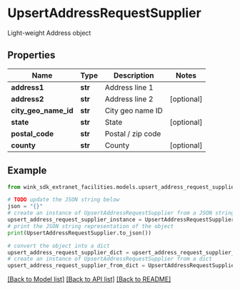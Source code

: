 # UpsertAddressRequestSupplier

Light-weight Address object

## Properties

Name | Type | Description | Notes
------------ | ------------- | ------------- | -------------
**address1** | **str** | Address line 1 | 
**address2** | **str** | Address line 2 | [optional] 
**city_geo_name_id** | **str** | City geo name ID | 
**state** | **str** | State | [optional] 
**postal_code** | **str** | Postal / zip code | 
**county** | **str** | County | [optional] 

## Example

```python
from wink_sdk_extranet_facilities.models.upsert_address_request_supplier import UpsertAddressRequestSupplier

# TODO update the JSON string below
json = "{}"
# create an instance of UpsertAddressRequestSupplier from a JSON string
upsert_address_request_supplier_instance = UpsertAddressRequestSupplier.from_json(json)
# print the JSON string representation of the object
print(UpsertAddressRequestSupplier.to_json())

# convert the object into a dict
upsert_address_request_supplier_dict = upsert_address_request_supplier_instance.to_dict()
# create an instance of UpsertAddressRequestSupplier from a dict
upsert_address_request_supplier_from_dict = UpsertAddressRequestSupplier.from_dict(upsert_address_request_supplier_dict)
```
[[Back to Model list]](../README.md#documentation-for-models) [[Back to API list]](../README.md#documentation-for-api-endpoints) [[Back to README]](../README.md)


